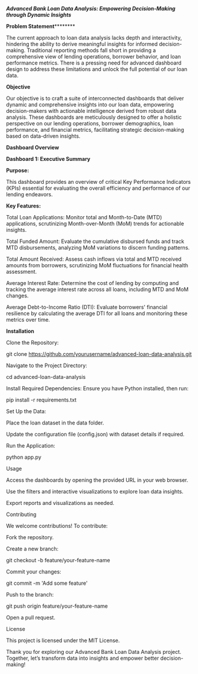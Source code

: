 ***Advanced Bank Loan Data Analysis: Empowering Decision-Making through Dynamic Insights***

****Problem Statement************

The current approach to loan data analysis lacks depth and interactivity, hindering the ability to derive meaningful insights for informed decision-making. Traditional reporting methods fall short in providing a comprehensive view of lending operations, borrower behavior, and loan performance metrics. There is a pressing need for advanced dashboard design to address these limitations and unlock the full potential of our loan data.

**Objective**

Our objective is to craft a suite of interconnected dashboards that deliver dynamic and comprehensive insights into our loan data, empowering decision-makers with actionable intelligence derived from robust data analysis. These dashboards are meticulously designed to offer a holistic perspective on our lending operations, borrower demographics, loan performance, and financial metrics, facilitating strategic decision-making based on data-driven insights.

**Dashboard Overview**

**Dashboard 1: Executive Summary**

**Purpose:**

This dashboard provides an overview of critical Key Performance Indicators (KPIs) essential for evaluating the overall efficiency and performance of our lending endeavors.

**Key Features:**

Total Loan Applications: Monitor total and Month-to-Date (MTD) applications, scrutinizing Month-over-Month (MoM) trends for actionable insights.

Total Funded Amount: Evaluate the cumulative disbursed funds and track MTD disbursements, analyzing MoM variations to discern funding patterns.

Total Amount Received: Assess cash inflows via total and MTD received amounts from borrowers, scrutinizing MoM fluctuations for financial health assessment.

Average Interest Rate: Determine the cost of lending by computing and tracking the average interest rate across all loans, including MTD and MoM changes.

Average Debt-to-Income Ratio (DTI): Evaluate borrowers' financial resilience by calculating the average DTI for all loans and monitoring these metrics over time.

**Installation**

Clone the Repository:

git clone https://github.com/yourusername/advanced-loan-data-analysis.git

Navigate to the Project Directory:

cd advanced-loan-data-analysis

Install Required Dependencies:
Ensure you have Python installed, then run:

pip install -r requirements.txt

Set Up the Data:

Place the loan dataset in the data folder.

Update the configuration file (config.json) with dataset details if required.

Run the Application:

python app.py

Usage

Access the dashboards by opening the provided URL in your web browser.

Use the filters and interactive visualizations to explore loan data insights.

Export reports and visualizations as needed.

Contributing

We welcome contributions! To contribute:

Fork the repository.

Create a new branch:

git checkout -b feature/your-feature-name

Commit your changes:

git commit -m 'Add some feature'

Push to the branch:

git push origin feature/your-feature-name

Open a pull request.

License

This project is licensed under the MIT License.

Thank you for exploring our Advanced Bank Loan Data Analysis project. Together, let’s transform data into insights and empower better decision-making!

